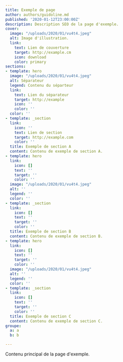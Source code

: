 ```yaml
---
title: Exemple de page
author: authors/guidoline.md
published: '2020-01-12T23:00:00Z'
description: Description SEO de la page d'exemple.
cover:
  image: "/uploads/2020/01/vu4t4.jpeg"
  alt: Image d'illustration.
  link:
    text: Lien de couverture
    target: http://example.cm
    icon: download
    color: primary
sections:
- template: hero
  image: "/uploads/2020/01/vu4t4.jpeg"
  alt: Séparateur
  legend: Contenu du séparteur
  link:
    text: Lien du séparateur
    target: http://example
    icon: ''
    color: ''
  color: ''
- template: _section
  link:
    icon: ''
    text: Lien de section
    target: http://example.com
    color: ''
  title: Exemple de section A
  content: Contenu de exemple de section A.
- template: hero
  link:
    icon: []
    text: ''
    target: ''
    color: ''
  image: "/uploads/2020/01/vu4t4.jpeg"
  alt: ''
  legend: ''
  color: ''
- template: _section
  link:
    icon: []
    text: ''
    target: ''
    color: ''
  title: Exemple de section B
  content: Contenu de exemple de section B.
- template: hero
  link:
    icon: []
    text: ''
    target: ''
    color: ''
  image: "/uploads/2020/01/vu4t4.jpeg"
  alt: ''
  legend: ''
  color: ''
- template: _section
  link:
    icon: []
    text: ''
    target: ''
    color: ''
  title: Exemple de section C
  content: Contenu de exemple de section C.
groupe:
  a: a
  b: b

---
```

Contenu principal de la page d'exemple.